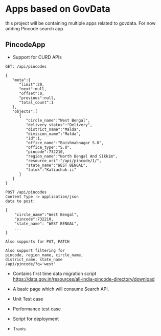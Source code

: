 # Apps based on GovData

this project will be containing multiple apps related to govdata. For now adding Pincode search app.

## PincodeApp
* Support for CURD APIs

```
GET: /api/pincodes

{
   "meta":{
      "limit":20,
      "next":null,
      "offset":0,
      "previous":null,
      "total_count":1
   },
   "objects":[
      {
         "circle_name":"West Bengal",
         "delivery_status":"Delivery",
         "district_name":"Malda",
         "division_name":"Malda",
         "id":1,
         "office_name":"Baishnabnagar S.O",
         "office_type":"S.O",
         "pincode":732210,
         "region_name":"North Bengal And Sikkim",
         "resource_uri":"/api/pincode/1/",
         "state_name":"WEST BENGAL",
         "taluk":"Kaliachak-ii"
      }
   ]
}

POST /api/pincodes
Content Type -> application/json
data to post:

{
    "circle_name":"West Bengal",
    "pincode":732210,
    "state_name": "WEST BENGAL",
    ...
}

Also supports for PUT, PATCH

Also support filtering for 
pincode, region_name, circle_name,
district_name, state_name
/api/pincode/?q='west'
```

* Contains first time data migration script
https://data.gov.in/resources/all-india-pincode-directory/download

* A basic page which will consume Search API.

* Unit Test case

* Performance test case

* Script for deployment

* Travis
